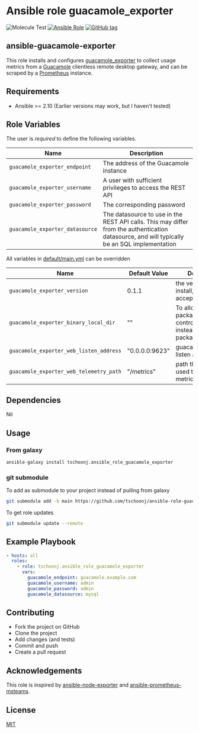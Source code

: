 # Ansible role guacamole_exporter

![Molecule Test](https://github.com/tschoonj/ansible-role-guacamole-exporter/workflows/Molecule%20Test/badge.svg?branch=master&event=push)
[![Ansible Role](https://img.shields.io/badge/ansible%20role-tschoonj.ansible_role_guacamole_exporter-blue.svg)](https://galaxy.ansible.com/tschoonj/ansible_role_guacamole_exporter/)
[![GitHub tag](https://img.shields.io/github/tag/tschoonj/ansible-role-guacamole-exporter.svg)](https://github.com/tschoonj/ansible-role-guacamole-exporter/tags)


## ansible-guacamole-exporter

This role installs and configures [guacamole_exporter](https://github.com/tschoonj/guacamole_exporter) to collect usage metrics from a [Guacamole](https://guacamole.apache.org) clientless remote desktop gateway, and can be scraped by a [Prometheus](https://prometheus.io) instance.

## Requirements

* Ansible >= 2.10 (Earlier versions may work, but I haven't tested)

## Role Variables

The user is _required_ to define the following variables.

| Name                 | Description                        |
|----------------------|------------------------------------|
|`guacamole_exporter_endpoint`   | The address of the Guacamole instance |
|`guacamole_exporter_username`   | A user with sufficient privileges to access the REST API |
|`guacamole_exporter_password`   | The corresponding password |
|`guacamole_exporter_datasource` | The datasource to use in the REST API calls. This may differ from the authentication datasource, and will typically be an SQL implementation |


All variables in [default/main.yml](defaults/main.yml) can be overridden

| Name           | Default Value | Description                        |
| -------------- | ------------- | -----------------------------------|
|`guacamole_exporter_version`| 0.1.1 | the version to install, _latest_ is also accepted|
|`guacamole_exporter_binary_local_dir`| ""| To allow to use local packages from controller machine instead of github packages|
|`guacamole_exporter_web_listen_address`| "0.0.0.0:9623"| guacamole_exporter listen addrress|
|`guacamole_exporter_web_telemetry_path`| "/metrics" | path that will be used to export the metrics |

## Dependencies

Nil

## Usage

### From galaxy

```python
ansible-galaxy install tschoonj.ansible_role_guacamole_exporter
```

### git submodule

To add as submodule to your project instead of pulling from galaxy

```bash
git submodule add -b main https://github.com/tschoonj/ansible-role-guacamole-exporter.git roles/guacamole-exporter
```

To get role updates

```bash
git submodule update --remote
```

## Example Playbook

```yaml
- hosts: all
  roles:
    - role: tschoonj.ansible_role_guacamole_exporter
      vars:
        guacamole_endpoint: guacamole.example.com
        guacamole_username: admin
        guacamole_password: admin
        guacamole_datasource: mysql
```

## Contributing

* Fork the project on GitHub
* Clone the project
* Add changes (and tests)
* Commit and push
* Create a pull request

## Acknowledgements

This role is inspired by [ansible-node-exporter](https://github.com/cloudalchemy/ansible-node-exporter) and [ansible-prometheus-msteams](https://github.com/slashpai/ansible-prometheus-msteams).

## License

[MIT](LICENSE)
